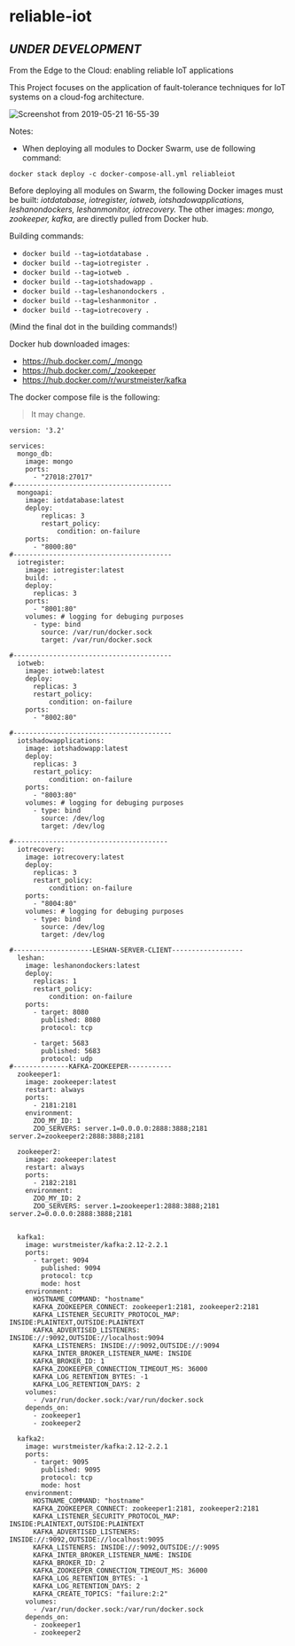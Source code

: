 # reliable-iot

## ***UNDER DEVELOPMENT***

From the Edge to the Cloud: enabling reliable IoT applications


This Project focuses on the application of fault-tolerance techniques for IoT systems
on a cloud-fog architecture.

![Screenshot from 2019-05-21 16-55-39](https://user-images.githubusercontent.com/16557115/58107001-4fec6680-7be9-11e9-8641-d1d5f5df4c95.png)

Notes:
- When deploying all modules to Docker Swarm, use de following command: 
```
docker stack deploy -c docker-compose-all.yml reliableiot
```

Before deploying all modules on Swarm, the following Docker images must be built: *iotdatabase, iotregister, iotweb, iotshadowapplications, leshanondockers, leshanmonitor, iotrecovery.* The other images: *mongo, zookeeper, kafka*, are directly pulled from Docker hub.

Building commands:
  - ```docker build --tag=iotdatabase .```
  - ```docker build --tag=iotregister .```
  - ```docker build --tag=iotweb .```
  - ```docker build --tag=iotshadowapp .```
  - ```docker build --tag=leshanondockers .```
  - ```docker build --tag=leshanmonitor .```
  - ```docker build --tag=iotrecovery .```

(Mind the final dot in the building commands!)


Docker hub downloaded images:
  - https://hub.docker.com/_/mongo
  - https://hub.docker.com/_/zookeeper
  - https://hub.docker.com/r/wurstmeister/kafka



The docker compose file is the following:
>It may change.


```
version: '3.2'

services:
  mongo_db: 
    image: mongo        
    ports:
      - "27018:27017"
#----------------------------------------
  mongoapi:
    image: iotdatabase:latest
    deploy:
        replicas: 3
        restart_policy:
            condition: on-failure
    ports:
      - "8000:80"
#----------------------------------------
  iotregister:
    image: iotregister:latest
    build: .
    deploy:
      replicas: 3
    ports:
      - "8001:80"
    volumes: # logging for debuging purposes
      - type: bind
        source: /var/run/docker.sock
        target: /var/run/docker.sock

#----------------------------------------
  iotweb:
    image: iotweb:latest
    deploy:
      replicas: 3
      restart_policy:
          condition: on-failure
    ports:
      - "8002:80"

#----------------------------------------
  iotshadowapplications:
    image: iotshadowapp:latest
    deploy:
      replicas: 3
      restart_policy:
          condition: on-failure
    ports:
      - "8003:80"
    volumes: # logging for debuging purposes
      - type: bind
        source: /dev/log
        target: /dev/log

#---------------------------------------
  iotrecovery:
    image: iotrecovery:latest
    deploy:
      replicas: 3
      restart_policy:
          condition: on-failure
    ports:
      - "8004:80"
    volumes: # logging for debuging purposes
      - type: bind
        source: /dev/log
        target: /dev/log

#--------------------LESHAN-SERVER-CLIENT------------------
  leshan:
    image: leshanondockers:latest
    deploy:
      replicas: 1
      restart_policy:
          condition: on-failure
    ports:
      - target: 8080
        published: 8080
        protocol: tcp

      - target: 5683
        published: 5683
        protocol: udp
#--------------KAFKA-ZOOKEEPER-----------
  zookeeper1:
    image: zookeeper:latest
    restart: always
    ports:
      - 2181:2181
    environment:
      ZOO_MY_ID: 1
      ZOO_SERVERS: server.1=0.0.0.0:2888:3888;2181 server.2=zookeeper2:2888:3888;2181

  zookeeper2:
    image: zookeeper:latest
    restart: always
    ports:
      - 2182:2181
    environment:
      ZOO_MY_ID: 2
      ZOO_SERVERS: server.1=zookeeper1:2888:3888;2181 server.2=0.0.0.0:2888:3888;2181

   
  kafka1:
    image: wurstmeister/kafka:2.12-2.2.1
    ports:
      - target: 9094
        published: 9094
        protocol: tcp
        mode: host
    environment:
      HOSTNAME_COMMAND: "hostname"
      KAFKA_ZOOKEEPER_CONNECT: zookeeper1:2181, zookeeper2:2181
      KAFKA_LISTENER_SECURITY_PROTOCOL_MAP: INSIDE:PLAINTEXT,OUTSIDE:PLAINTEXT
      KAFKA_ADVERTISED_LISTENERS: INSIDE://:9092,OUTSIDE://localhost:9094
      KAFKA_LISTENERS: INSIDE://:9092,OUTSIDE://:9094
      KAFKA_INTER_BROKER_LISTENER_NAME: INSIDE
      KAFKA_BROKER_ID: 1
      KAFKA_ZOOKEEPER_CONNECTION_TIMEOUT_MS: 36000
      KAFKA_LOG_RETENTION_BYTES: -1
      KAFKA_LOG_RETENTION_DAYS: 2
    volumes:
      - /var/run/docker.sock:/var/run/docker.sock
    depends_on:
      - zookeeper1
      - zookeeper2

  kafka2:
    image: wurstmeister/kafka:2.12-2.2.1
    ports:
      - target: 9095
        published: 9095
        protocol: tcp
        mode: host
    environment:
      HOSTNAME_COMMAND: "hostname"
      KAFKA_ZOOKEEPER_CONNECT: zookeeper1:2181, zookeeper2:2181
      KAFKA_LISTENER_SECURITY_PROTOCOL_MAP: INSIDE:PLAINTEXT,OUTSIDE:PLAINTEXT
      KAFKA_ADVERTISED_LISTENERS: INSIDE://:9092,OUTSIDE://localhost:9095
      KAFKA_LISTENERS: INSIDE://:9092,OUTSIDE://:9095
      KAFKA_INTER_BROKER_LISTENER_NAME: INSIDE
      KAFKA_BROKER_ID: 2
      KAFKA_ZOOKEEPER_CONNECTION_TIMEOUT_MS: 36000
      KAFKA_LOG_RETENTION_BYTES: -1
      KAFKA_LOG_RETENTION_DAYS: 2
      KAFKA_CREATE_TOPICS: "failure:2:2"
    volumes:
      - /var/run/docker.sock:/var/run/docker.sock
    depends_on:
      - zookeeper1
      - zookeeper2

```
